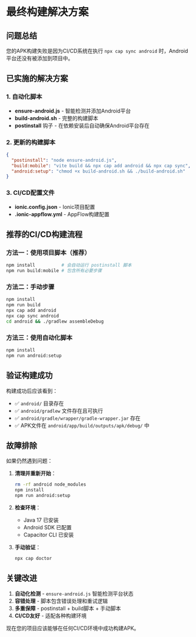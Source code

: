 # 最终构建解决方案

## 问题总结

您的APK构建失败是因为CI/CD系统在执行 `npx cap sync android` 时，Android平台还没有被添加到项目中。

## 已实施的解决方案

### 1. 自动化脚本
- **ensure-android.js** - 智能检测并添加Android平台
- **build-android.sh** - 完整的构建脚本
- **postinstall** 钩子 - 在依赖安装后自动确保Android平台存在

### 2. 更新的构建脚本
```json
{
  "postinstall": "node ensure-android.js",
  "build:mobile": "vite build && npx cap add android && npx cap sync",
  "android:setup": "chmod +x build-android.sh && ./build-android.sh"
}
```

### 3. CI/CD配置文件
- **ionic.config.json** - Ionic项目配置
- **.ionic-appflow.yml** - AppFlow构建配置

## 推荐的CI/CD构建流程

### 方法一：使用项目脚本（推荐）
```bash
npm install          # 会自动运行 postinstall 脚本
npm run build:mobile # 包含所有必要步骤
```

### 方法二：手动步骤
```bash
npm install
npm run build
npx cap add android
npx cap sync android
cd android && ./gradlew assembleDebug
```

### 方法三：使用自动化脚本
```bash
npm install
npm run android:setup
```

## 验证构建成功

构建成功后应该看到：
- ✅ `android/` 目录存在
- ✅ `android/gradlew` 文件存在且可执行
- ✅ `android/gradle/wrapper/gradle-wrapper.jar` 存在
- ✅ APK文件在 `android/app/build/outputs/apk/debug/` 中

## 故障排除

如果仍然遇到问题：

1. **清理并重新开始**：
   ```bash
   rm -rf android node_modules
   npm install
   npm run android:setup
   ```

2. **检查环境**：
   - Java 17 已安装
   - Android SDK 已配置
   - Capacitor CLI 已安装

3. **手动验证**：
   ```bash
   npx cap doctor
   ```

## 关键改进

1. **自动化检测** - `ensure-android.js` 智能检测平台状态
2. **容错处理** - 脚本包含错误处理和重试逻辑
3. **多重保障** - postinstall + build脚本 + 手动脚本
4. **CI/CD友好** - 适配各种构建环境

现在您的项目应该能够在任何CI/CD环境中成功构建APK。
